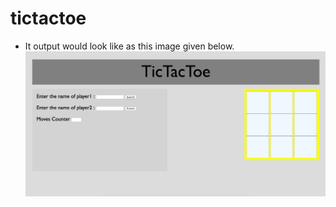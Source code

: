 # tictactoe
- It output would look like as this image given below.
![tictactoe imaage](images/image.png)
